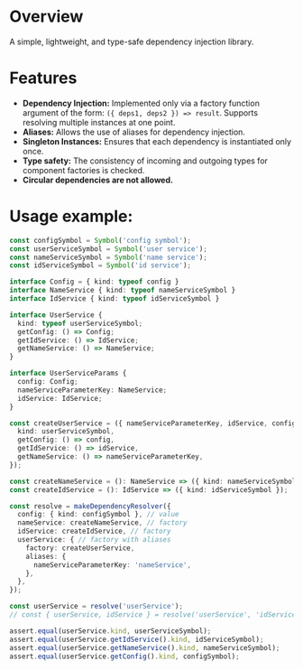 # Overview
A simple, lightweight, and type-safe dependency injection library.

# Features
  * **Dependency Injection:** Implemented only via a factory function argument of the form: `({ deps1, deps2 }) => result`. Supports resolving multiple instances at one point.
  * **Aliases:** Allows the use of aliases for dependency injection.
  * **Singleton Instances:** Ensures that each dependency is instantiated only once.
  * **Type safety:** The consistency of incoming and outgoing types for component factories is checked.
  * **Circular dependencies are not allowed.**

# Usage example:
```typescript
const configSymbol = Symbol('config symbol');
const userServiceSymbol = Symbol('user service');
const nameServiceSymbol = Symbol('name service');
const idServiceSymbol = Symbol('id service');

interface Config = { kind: typeof config }
interface NameService { kind: typeof nameServiceSymbol }
interface IdService { kind: typeof idServiceSymbol }

interface UserService {
  kind: typeof userServiceSymbol;
  getConfig: () => Config;
  getIdService: () => IdService;
  getNameService: () => NameService;
}

interface UserServiceParams {
  config: Config;
  nameServiceParameterKey: NameService;
  idService: IdService;
}

const createUserService = ({ nameServiceParameterKey, idService, config }: UserServiceParams): UserService => ({
  kind: userServiceSymbol,
  getConfig: () => config,
  getIdService: () => idService,
  getNameService: () => nameServiceParameterKey,
});

const createNameService = (): NameService => ({ kind: nameServiceSymbol });
const createIdService = (): IdService => ({ kind: idServiceSymbol });

const resolve = makeDependencyResolver({
  config: { kind: configSymbol }, // value
  nameService: createNameService, // factory
  idService: createIdService, // factory
  userService: { // factory with aliases
    factory: createUserService,
    aliases: {
      nameServiceParameterKey: 'nameService',
    },
  },
});

const userService = resolve('userService');
// const { userService, idService } = resolve('userService', 'idService'); resolve multiple instances at one point

assert.equal(userService.kind, userServiceSymbol);
assert.equal(userService.getIdService().kind, idServiceSymbol);
assert.equal(userService.getNameService().kind, nameServiceSymbol);
assert.equal(userService.getConfig().kind, configSymbol);
```

